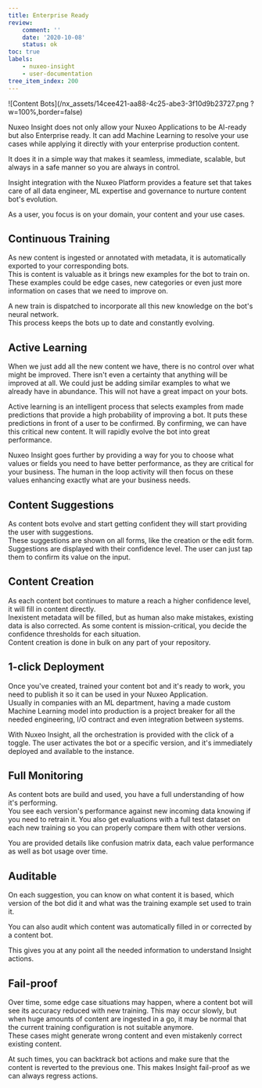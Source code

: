 ```yaml
---
title: Enterprise Ready
review:
    comment: ''
    date: '2020-10-08'
    status: ok
toc: true
labels:
    - nuxeo-insight
    - user-documentation
tree_item_index: 200
---
```


![Content Bots](/nx_assets/14cee421-aa88-4c25-abe3-3f10d9b23727.png ?w=100%,border=false)

Nuxeo Insight does not only allow your Nuxeo Applications to be AI-ready but also Enterprise ready.
It can add Machine Learning to resolve your use cases while applying it directly with your enterprise production content.

It does it in a simple way that makes it seamless, immediate, scalable, but always in a safe manner so you are always in control.

Insight integration with the Nuxeo Platform provides a feature set that takes care of all data engineer, ML expertise and governance to nurture content bot's evolution.

As a user, you focus is on your domain, your content and your use cases.

## Continuous Training

As new content is ingested or annotated with metadata, it is automatically exported to your corresponding bots.</br>
This is content is valuable as it brings new examples for the bot to train on. These examples could be edge cases, new categories or even just more information on cases that we need to improve on.

A new train is dispatched to incorporate all this new knowledge on the bot's neural network.</br>
This process keeps the bots up to date and constantly evolving.

## Active Learning

When we just add all the new content we have, there is no control over what might be improved. There isn't even a certainty that anything will be improved at all. We could just be adding similar examples to what we already have in abundance. This will not have a great impact on your bots.

Active learning is an intelligent process that selects examples from made predictions that provide a high probability of improving a bot. It puts these predictions in front of a user to be confirmed.
By confirming, we can have this critical new content. It will rapidly evolve the bot into great performance.

Nuxeo Insight goes further by providing a way for you to choose what values or fields you need to have better performance, as they are critical for your business. The human in the loop activity will then focus on these values enhancing exactly what are your business needs.

## Content Suggestions

As content bots evolve and start getting confident they will start providing the user with suggestions.</br>
These suggestions are shown on all forms, like the creation or the edit form.</br>
Suggestions are displayed with their confidence level. The user can just tap them to confirm its value on the input.

## Content Creation

As each content bot continues to mature a reach a higher confidence level, it will fill in content directly.</br>
Inexistent metadata will be filled, but as human also make mistakes, existing data is also corrected.
As some content is mission-critical, you decide the confidence thresholds for each situation.</br>
Content creation is done in bulk on any part of your repository.

## 1-click Deployment

Once you've created, trained your content bot and it's ready to work, you need to publish it so it can be used in your Nuxeo Application.</br>
Usually in companies with an ML department, having a made custom Machine Learning model into production is a project breaker for all the needed engineering, I/O contract and even integration between systems.

With Nuxeo Insight, all the orchestration is provided with the click of a toggle. The user activates the bot or a specific version, and it's immediately deployed and available to the instance.

## Full Monitoring

As content bots are build and used, you have a full understanding of how it's performing.</br>
You see each version's performance against new incoming data knowing if you need to retrain it.
You also get evaluations with a full test dataset on each new training so you can properly compare them with other versions.

You are provided details like confusion matrix data, each value performance as well as bot usage over time.

## Auditable

On each suggestion, you can know on what content it is based, which version of the bot did it and what was the training example set used to train it.

You can also audit which content was automatically filled in or corrected by a content bot.

This gives you at any point all the needed information to understand Insight actions.

## Fail-proof

Over time, some edge case situations may happen, where a content bot will see its accuracy reduced with new training. This may occur slowly, but when huge amounts of content are ingested in a go, it may be normal that the current training configuration is not suitable anymore.</br>
These cases might generate wrong content and even mistakenly correct existing content.

At such times, you can backtrack bot actions and make sure that the content is reverted to the previous one. This makes Insight fail-proof as we can always regress actions.
